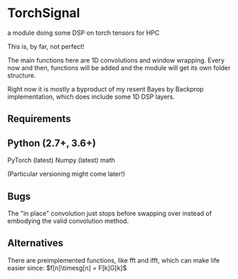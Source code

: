 # TorchSignal
a module doing some DSP on torch tensors for HPC

This is, by far, not perfect!

The main functions here are 1D convolutions and window wrapping.
Every now and then, functions will be added and the module will get its own folder structure.

Right now it is mostly a byproduct of my resent Bayes by Backprop implementation, which does include some 1D DSP layers.

## Requirements

Python (2.7+, 3.6+)
-------------
PyTorch (latest)
Numpy (latest)
math

(Particular versioning might come later!)

## Bugs

The "in place" convolution just stops before swapping over instead of embodying the valid convolution method.

## Alternatives

There are preimplemented functions, like fft and ifft, which can make life easier since:
$f[n]\timesg[n] = F[k]G[k]$
